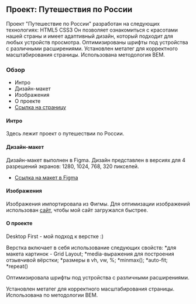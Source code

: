 ## Проект: Путешествия по России

Проект "Путешествие по России" разработан на следующих технологиях: HTML5 CSS3
Он позволяет ознакомиться с красотами нашей страны и имеет адаптивный дизайн, который подходит для любых устройств просмотра. Оптимизированы шрифты под устройства с различными расширениями. Установлен метатег для корректного масштабирования страницы. Использована методология BEM.

### Обзор
* Интро
* Дизайн-макет
* Изображения
* О проекте
* [Ссылка на страницу](https://alinalvova.github.io/russian-travel/)

#### Интро

Здесь лежит проект о путешествии по России.

#### Дизайн-макет

Дизайн-макет выполнен в Figma. Дизайн представлен в версиях для 4 разрешений экранов: 1280, 1024, 768, 320 пикселей.

* [Ссылка на макет в Figma](https://www.figma.com/file/5S2WSbEFL6awjVWJ0NWL8Q/Sprint-3_-Russia-_-desktop-mobile?node-id=28503%3A0)

#### Изображения

Изображения импортировала из Фигмы.
Для оптимизации изображений использован [сайт](https://tinypng.com/), чтобы мой сайт загружался быстрее.

#### О проекте

Desktop First - мой подход к верстке :)

Верстка включает в себя использование следующих свойств:
*для макета картинок - Grid Layout;
*media-выражения для построения отзывчивой вёрстки;
*размеры в vh, vw, %;
*minmax();
*auto-fit;
*repeat()

Оптимизировала шрифты под устройства с различными расширениями.

Установлен метатег для корректного масштабирования страницы.
Использована по методологии BEM.
